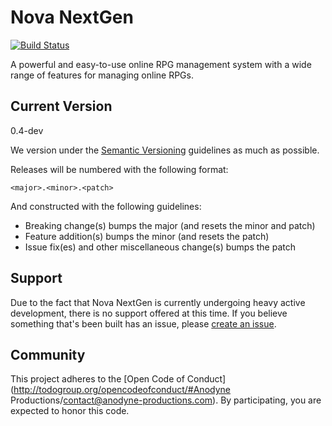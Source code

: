 # Nova NextGen

[![Build Status](https://travis-ci.org/anodyne/nova3.svg?branch=develop)](https://travis-ci.org/anodyne/nova3)

A powerful and easy-to-use online RPG management system with a wide range of features for managing online RPGs.

## Current Version

0.4-dev

We version under the [Semantic Versioning](http://semver.org/) guidelines as much as possible.

Releases will be numbered with the following format:

`<major>.<minor>.<patch>`

And constructed with the following guidelines:

- Breaking change(s) bumps the major (and resets the minor and patch)
- Feature addition(s) bumps the minor (and resets the patch)
- Issue fix(es) and other miscellaneous change(s) bumps the patch

## Support

Due to the fact that Nova NextGen is currently undergoing heavy active development, there is no support offered at this time. If you believe something that's been built has an issue, please [create an issue](https://github.com/anodyne/nova3/issues).

## Community

This project adheres to the [Open Code of Conduct](http://todogroup.org/opencodeofconduct/#Anodyne Productions/contact@anodyne-productions.com). By participating, you are expected to honor this code.